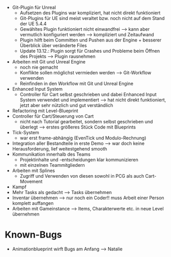 - Git-Plugin für Unreal
	- Aufsetzen des Plugins war kompliziert, hat nicht direkt funktioniert
	- Git-Plugins für UE sind meist veraltet bzw. noch nicht auf dem Stand der UE 5.4.4
	- Gewähltes Plugin funktioniert nicht einwandfrei --> kann aber vermutlich konfiguriert werden --> kompliziert und Zeitaufwand
	- Plugin hilft beim Committen und Pushen aus der Engine + besserer Überblick über veränderte Files
   	- Update 13.12.: Plugin sorgt für Crashes und Probleme beim Öffnen des Projekts --> Plugin rausnehmen
- Arbeiten mit Git und Unreal Engine
	- noch nie gemacht
	- Konflikte sollen möglichst vermieden werden --> Git-Workflow verwenden
	- Reinfinden in den Workflow mit Git und Unreal Engine
- Enhanced Input System 
	- Controller für Cart selbst geschrieben und dabei Enhanced Input System verwendet und implementiert --> hat nicht direkt funktioniert, jetzt aber sehr nützlich und gut verständlich
- Refactoring mit Level-Blueprint
- Controller für Cart/Steuerung von Cart
	- nicht nach Tutorial gearbeitet, sondern selbst geschrieben und überlegt --> erstes größeres Stück Code mit Blueprints
- Tick-System
	- war erst frame-abhängig (EvenTick und Modulo-Rechnung)
- Integration aller Bestandteile in erste Demo --> war doch keine Herausforderung, lief weitestgehend smooth
- Kommunikation innerhalb des Teams
	- Projektinhalte und -entscheidungen klar kommunizieren
	- mit einzelnen Teammitgliedern
- Arbeiten mit Splines
	- Zugriff und Verwenden von diesen sowohl in PCG als auch Cart-Movement
- Kampf
- Mehr Tasks als gedacht --> Tasks übernehmen
- Inventar übernehmen --> nur noch ein Coder!! muss Arbeit einer Person komplett auffangen
- Arbeiten mit Gameinstance --> Items, Charakterwerte etc. in neue Level übernehmen

# Known-Bugs
- Animationblueprint wirft Bugs am Anfang --> Natalie
